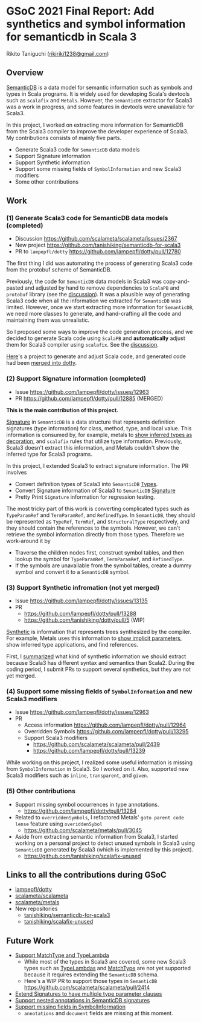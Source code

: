 # GSoC 2021 Final Report: Add synthetics and symbol information for semanticdb in Scala 3
Rikito Taniguchi (rikiriki1238@gmail.com)

## Overview
[SemanticDB](https://scalameta.org/docs/semanticdb/guide.html) is a data model for semantic information such as symbols and types in Scala programs. It is widely used for developing Scala's devtools such as `scalafix` and `Metals`. However, the `SemanticDB` extractor for Scala3 was a work in progress, and some features in devtools were unavailable for Scala3.

In this project, I worked on extracting more information for SemanticDB from the Scala3 compiler to improve the developer experience of Scala3. My contributions consists of mainly five parts.

- Generate Scala3 code for `SemanticDB` data models
- Support Signature information
- Support Synthetic information
- Support some missing fields of `SymbolInformation` and new Scala3 modifiers
- Some other contributions

## Work
### (1) Generate Scala3 code for SemanticDB data models (completed)
- Discussion https://github.com/scalameta/scalameta/issues/2367
- New project https://github.com/tanishiking/semanticdb-for-scala3
- PR to `lampepfl/dotty` https://github.com/lampepfl/dotty/pull/12780

The first thing I did was automating the process of generating Scala3 code from the protobuf scheme of SemanticDB.

Previously, the code for `SemanticDB` data models in Scala3 was copy-and-pasted and adjusted by hand to remove dependencies to `ScalaPB` and `protobuf` library (see the [discussion](https://github.com/scalameta/metals/discussions/2593#discussioncomment-529949)).
It was a plausible way of generating Scala3 code when all the information we extracted for `SemanticDB` was limited. However, once we start extracting more information for `SemanticDB`, we need more classes to generate, and hand-crafting all the code and maintaining them was unrealistic.

So I proposed some ways to improve the code generation process, and we decided to generate Scala code using `ScalaPB` and **automatically** adjust them for Scala3 compiler using `scalafix`. See the [discussion](https://github.com/scalameta/scalameta/issues/2367).

[Here](https://github.com/tanishiking/semanticdb-for-scala3)'s a project to generate and adjust Scala code, and generated code had been [merged into dotty](https://github.com/lampepfl/dotty/pull/12780).

### (2) Support Signature information (completed)
- Issue https://github.com/lampepfl/dotty/issues/12963
- PR https://github.com/lampepfl/dotty/pull/12885 (MERGED)

**This is the main contribution of this project.**

[Signature](https://scalameta.org/docs/semanticdb/specification.html#signature) in `SemanticDB` is a data structure that represents definition signatures (type information) for class, method, type, and local value. This information is consumed by, for example, metals to [show inferred types as decoration](https://scalameta.org/metals/blog/2021/02/24/tungsten/#type-decorations-for-definitions), and `scalafix` rules that utilize type information. Previously, Scala3 doesn't extract this information, and Metals couldn't show the inferred type for Scala3 programs.

In this project, I extended Scala3 to extract signature information. The PR involves

- Convert definition types of Scala3 into `SemanticDB` [Types](https://scalameta.org/docs/semanticdb/specification.html#type).
- Convert Signature information of Scala3 to `SemanticDB` [Signature](https://scalameta.org/docs/semanticdb/specification.html#signature)
- Pretty Print `Signature` information for regression testing.

The most tricky part of this work is converting complicated types such as `TypeParamRef` and `TermParamRef`, and `RefinedType`. In `SemanticDB`, they should be represented as `TypeRef`, `TermRef`, and `StructuralType` respectively, and they should contain the references to the symbols. However, we can't retrieve the symbol information directly from those types. Therefore we work-around it by

- Traverse the children nodes first, construct symbol tables, and then lookup the symbol for `TypeParamRef`, `TermParamRef`, and `RefinedType`.
- If the symbols are unavailable from the symbol tables, create a dummy symbol and convert it to a `SemanticDB` symbol. 


### (3) Support Synthetic infromation (not yet merged)
- Issue https://github.com/lampepfl/dotty/issues/13135
- PR
  - https://github.com/lampepfl/dotty/pull/13288
  - https://github.com/tanishiking/dotty/pull/5 (WIP)

[Synthetic](https://scalameta.org/docs/semanticdb/specification.html#synthetic) is information that represents trees synthesized by the compiler. For example, Metals uses this information to [show implicit parameters](https://scalameta.org/metals/docs/#implicit-decorations), show inferred type applications, and find references.

First, I [summarized](https://github.com/lampepfl/dotty/issues/13135) what kind of synthetic information we should extract because Scala3 has different syntax and semantics than Scala2. During the coding period, I submit PRs to support several synthetics, but they are not yet merged.

### (4) Support some missing fields of `SymbolInformation` and new Scala3 modifiers
- Issue https://github.com/lampepfl/dotty/issues/12963
- PR
  - Access information https://github.com/lampepfl/dotty/pull/12964
  - Overridden Symbols https://github.com/lampepfl/dotty/pull/13295
  - Support Scala3 modifiers
    - https://github.com/scalameta/scalameta/pull/2439
    - https://github.com/lampepfl/dotty/pull/13239

While working on this project, I realized some useful information is missing from `SymbolInformation` in Scala3. So I worked on it. Also, supported new Scala3 modifiers such as `inline`, `transparent`, and `given`.


### (5) Other contributions
- Support missing symbol occurrences in type annotations.
  - https://github.com/lampepfl/dotty/pull/13284
- Related to `overriddenSymbols`, I refactored Metals' `goto parent code lense` feature using `overiddenSybol`
  -  https://github.com/scalameta/metals/pull/3045
- Aside from extracting semantic information from Scala3, I started working on a personal project to detect unused symbols in Scala3 using `SemanticDB` generated by Scala3 (which is implemented by this project).
  - https://github.com/tanishiking/scalafix-unused

## Links to all the contributions during GSoC
- [lampepfl/dotty](https://github.com/lampepfl/dotty/issues?q=author%3Atanishiking+created%3A2021-06-01..2021-08-17)
- [scalameta/scalameta](https://github.com/scalameta/scalameta/issues?q=author%3Atanishiking+created%3A2021-06-01..2021-08-17)
- [scalameta/metals](https://github.com/scalameta/metals/issues?q=author%3Atanishiking+created%3A2021-06-01..2021-08-17)
- New repositories
  - [tanishiking/semanticdb-for-scala3](https://github.com/tanishiking/semanticdb-for-scala3)
  - [tanishiking/scalafix-unused](https://github.com/tanishiking/scalafix-unused)

## Future Work
- [Support MatchType and TypeLambda](https://github.com/lampepfl/dotty/issues/12766)
  - While most of the types in Scala3 are covered, some new Scala3 types such as [TypeLambdas](https://docs.scala-lang.org/scala3/reference/new-types/type-lambdas-spec.html) and [MatchType](https://docs.scala-lang.org/scala3/reference/new-types/match-types.html) are not yet supported because it requires extending the `SemanticDB` schema.
  - Here's a WIP PR to support those types in `SemanticDB` https://github.com/scalameta/scalameta/pull/2414
- [Extend Signatures to have multiple type parameter clauses](https://github.com/scalameta/scalameta/issues/2450)
- [Support nested annotations in SemanticDB signatures](https://github.com/lampepfl/dotty/issues/13291)
- [Support missing fields in SymbolInformation](https://github.com/lampepfl/dotty/issues/12963)
  - `annotations` and `document` fields are missing at this moment.
